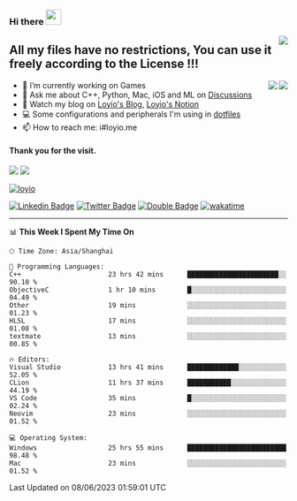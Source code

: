 <h3 align="left">Hi there <img src="https://media.giphy.com/media/hvRJCLFzcasrR4ia7z/giphy.gif" width="28"></h3>
<a align="right" href="https://github.com/loyio/loyio/blob/master/STAR/README.md"><img align="right" src="https://img.shields.io/badge/LOYIO-STAR-green" /></a>

## All my files have no restrictions, You can use it freely according to the License !!!

<a href="https://github.com/loyio#gh-light-mode-only">
     <img align="right"  src="https://loy-readme.vercel.app/api/top-langs/?username=loyio&langs_count=6&hide=css,html,jupyter%20notebook" />
</a>

<a href="https://github.com/loyio#gh-dark-mode-only">
  <img align="right"  src="https://loy-readme.vercel.app/api/top-langs/?username=loyio&langs_count=6&theme=slateorange&hide=css,html,jupyter%20notebook" />
</a>



- 🔭 I’m currently working on Games
- 💬 Ask me about C++, Python, Mac, iOS and ML on [Discussions](https://github.com/loyio/blog/discussions)
- 📔 Watch my blog on [Loyio's Blog](https://loyio.me), [Loyio's Notion](https://loyio.notion.site/loyio/Loyio-s-Dashboard-2f56bd29222a445ea9d9e8802a1ac83b)
- 💻 Some configurations and peripherals I'm using in [dotfiles](https://github.com/loyio/dotfiles)
- 📫 How to reach me: i#loyio.me


#### Thank you for the visit.
<img src="http://profile-counter.glitch.me/loyio/count.svg" />

<img src="https://loy-readme.vercel.app/api?username=loyio&show_icons=true&hide=stars&include_all_commits=true&hide_title=true&theme=slateorange" />

     

[![loyio](https://github-profile-trophy.vercel.app/?username=loyio&theme=onedark&column=4)](https://github.com/loyio)

[![Linkedin Badge](https://img.shields.io/badge/-@loyio-0077b5?style=flat-square&logo=Linkedin&logoColor=white&labelColor=0077b5&link=https://www.linkedin.com/in/loyio-hex-363172158/)](https://www.linkedin.com/in/loyio-hex-363172158/)
[![Twitter Badge](https://img.shields.io/badge/-@loyiome-1ca0f1?style=flat-square&labelColor=1ca0f1&logo=twitter&logoColor=white&link=https://twitter.com/loyiome)](https://twitter.com/loyiome)
[![Double Badge](https://img.shields.io/badge/@loyio-007722?style=flat&logo=Douban&logoColor=white)](https://www.douban.com/people/susmote)
[![wakatime](https://wakatime.com/badge/user/c0ddc104-5a20-41d1-ab9a-c4d9ea20a4d9.svg)](https://wakatime.com/@c0ddc104-5a20-41d1-ab9a-c4d9ea20a4d9)

-------
<!--START_SECTION:waka-->
📊 **This Week I Spent My Time On** 

```text
🕑︎ Time Zone: Asia/Shanghai

💬 Programming Languages: 
C++                      23 hrs 42 mins      ███████████████████████░░   90.10 % 
ObjectiveC               1 hr 10 mins        █░░░░░░░░░░░░░░░░░░░░░░░░   04.49 % 
Other                    19 mins             ░░░░░░░░░░░░░░░░░░░░░░░░░   01.23 % 
HLSL                     17 mins             ░░░░░░░░░░░░░░░░░░░░░░░░░   01.08 % 
textmate                 13 mins             ░░░░░░░░░░░░░░░░░░░░░░░░░   00.85 % 

🔥 Editors: 
Visual Studio            13 hrs 41 mins      █████████████░░░░░░░░░░░░   52.05 % 
CLion                    11 hrs 37 mins      ███████████░░░░░░░░░░░░░░   44.19 % 
VS Code                  35 mins             █░░░░░░░░░░░░░░░░░░░░░░░░   02.24 % 
Neovim                   23 mins             ░░░░░░░░░░░░░░░░░░░░░░░░░   01.52 % 

💻 Operating System: 
Windows                  25 hrs 55 mins      █████████████████████████   98.48 % 
Mac                      23 mins             ░░░░░░░░░░░░░░░░░░░░░░░░░   01.52 % 
```


 Last Updated on 08/06/2023 01:59:01 UTC
<!--END_SECTION:waka-->

